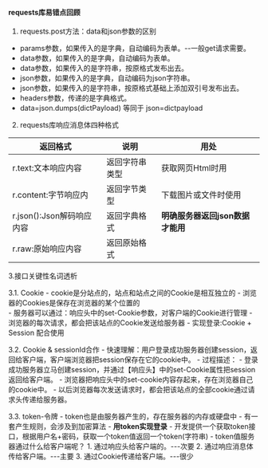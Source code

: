 #### requests库易错点回顾
1. requests.post方法：data和json参数的区别
- params参数，如果传入的是字典，自动编码为表单。--一般get请求需要。
- data参数，如果传入的是字典，自动编码为表单。
- data参数，如果传入的是字符串，按原格式发布出去。
- json参数，如果传入的是字典，自动编码为json字符串。
- json参数，如果传入的是字符串，按原格式基础上添加双引号发布出去。
- headers参数，传递的是字典格式。
- data=json.dumps(dictPayload) 等同于 json=dictpayload

2. requests库响应消息体四种格式 
 
|返回格式|说明|用处|    
|----|----|----|  
|r.text:文本响应内容| 返回字符串类型 | 获取网页Html时用|   
|r.content:字节响应内|返回字节类型|下载图片或文件时使用|  
|r.json():Json解码响应内容|返回字典格式|**明确服务器返回json数据才能用**|  
|r.raw:原始响应内容|返回原始格式||  

3.接口关键性名词透析  

3.1. Cookie
    - cookie是分站点的，站点和站点之间的Cookie是相互独立的
    - 浏览器的Cookies是保存在浏览器的某个位置的  
    - 服务器可以通过：响应头中的set-Cookie参数，对客户端的Cookie进行管理
    - 浏览器的每次请求，都会把该站点的Cookie发送给服务器
    - 实现登录:Cookie + Session 配合使用
    
3.2. Cookie & sessionId合作
    - 快速理解：用户登录成功服务器创建session，返回给客户端，客户端浏览器把session保存在它的cookie中。
    - 过程描述：
        - 登录成功服务器立马创建session，并通过【响应头】中的set-Cookie属性把session返回给客户端。
        - 浏览器把响应头中的set-cookie内容存起来，存在浏览器自己的cookie中。
        - 以后浏览器每次发送请求时，都会把该站点的全部cookie通过请求头传递给服务器。
        
3.3. token-令牌
    - token也是由服务器产生的，存在服务器的内存或硬盘中
    - 有一套产生规则，会涉及到加密算法
    - **用token实现登录**
        - 开发提供一个获取token接口，根据用户名+密码，获取一个token值返回一个token(字符串)
        - token值服务器通过什么给客户端呢？
        1. 通过响应头给客户端的。---次要
        2. 通过响应消息体传给客户端。---主要
        3. 通过Cookie传递给客户端。---很少
   

